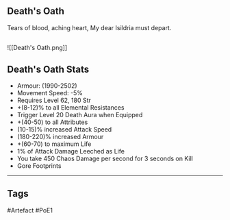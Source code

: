 ## Death's Oath
Tears of blood, aching heart,
My dear Isildria must depart.
##
![[Death's Oath.png]]
## Death's Oath Stats
- Armour: (1990-2502)
- Movement Speed: -5%
- Requires Level 62, 180 Str
- +(8-12)% to all Elemental Resistances
- Trigger Level 20 Death Aura when Equipped
- +(40-50) to all Attributes
- (10-15)% increased Attack Speed
- (180-220)% increased Armour
- +(60-70) to maximum Life
- 1% of Attack Damage Leeched as Life
- You take 450 Chaos Damage per second for 3 seconds on Kill
- Gore Footprints


---
## Tags
#Artefact
#PoE1